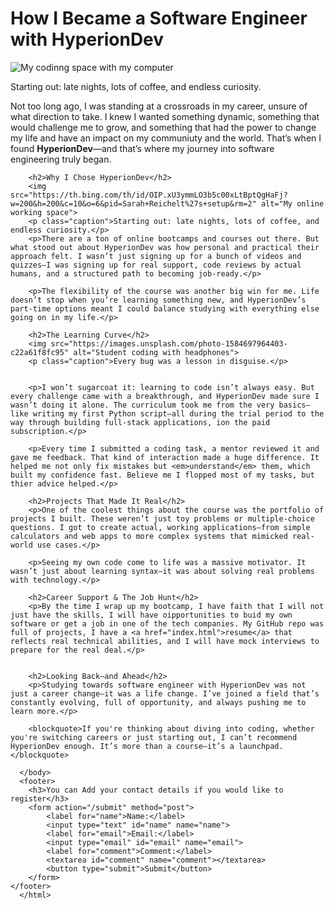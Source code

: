 <!DOCTYPE html>
<!--Set HTML language to English-->
<html lang="en">
    <head>
        <meta charset="UTF-8">
  <meta name="viewport" content="width=device-width, initial-scale=1">
  <title>My Journey with HyperionDev</title>
  <!--Add css link-->
  <link rel="stylesheet" href="myBlog.css">
    </head>
    <body>
        <h1>How I Became a Software Engineer with HyperionDev</h1>
        <img src="https://www.bing.com/th/id/OIP.kCZcNqY0Is2Nv2R4AmUr2QHaEK?w=175&h=100&c=8&rs=1&qlt=90&o=6&pid=3.1&rm=2" alt="My codinng space with my computer">
        <p class="caption">Starting out: late nights, lots of coffee, and endless curiosity.</p>
        <p>Not too long ago, I was standing at a crossroads in my career, unsure of what direction to take. I knew I wanted something dynamic, something that would challenge me to grow, and something that had the power to change my life and have an impact on my communiuty and the world. That’s when I found <strong>HyperionDev</strong>—and that’s where my journey into software engineering truly began.</p>
      
        <h2>Why I Chose HyperionDev</h2>
        <img src="https://th.bing.com/th/id/OIP.xU3ymmLO3b5c00xLtBptQgHaFj?w=200&h=200&c=10&o=6&pid=Sarah+Reichelt%27s+setup&rm=2" alt="My online working space">
        <p class="caption">Starting out: late nights, lots of coffee, and endless curiosity.</p>
        <p>There are a ton of online bootcamps and courses out there. But what stood out about HyperionDev was how personal and practical their approach felt. I wasn’t just signing up for a bunch of videos and quizzes—I was signing up for real support, code reviews by actual humans, and a structured path to becoming job-ready.</p>
      
        <p>The flexibility of the course was another big win for me. Life doesn’t stop when you’re learning something new, and HyperionDev’s part-time options meant I could balance studying with everything else going on in my life.</p>
      
        <h2>The Learning Curve</h2>
        <img src="https://images.unsplash.com/photo-1584697964403-c22a61f8fc95" alt="Student coding with headphones">
        <p class="caption">Every bug was a lesson in disguise.</p>


        <p>I won’t sugarcoat it: learning to code isn’t always easy. But every challenge came with a breakthrough, and HyperionDev made sure I wasn’t doing it alone. The curriculum took me from the very basics—like writing my first Python script—all during the trial period to the way through building full-stack applications, ion the paid subscription.</p>
      
        <p>Every time I submitted a coding task, a mentor reviewed it and gave me feedback. That kind of interaction made a huge difference. It helped me not only fix mistakes but <em>understand</em> them, which built my confidence fast. Believe me I flopped most of my tasks, but thier advice helped.</p>
      
        <h2>Projects That Made It Real</h2>
        <p>One of the coolest things about the course was the portfolio of projects I built. These weren’t just toy problems or multiple-choice questions. I got to create actual, working applications—from simple calculators and web apps to more complex systems that mimicked real-world use cases.</p>
      
        <p>Seeing my own code come to life was a massive motivator. It wasn’t just about learning syntax—it was about solving real problems with technology.</p>
      
        <h2>Career Support & The Job Hunt</h2>
        <p>By the time I wrap up my bootcamp, I have faith that I will not just have the skills, I will have oipportunities to buid my own software or get a job in one of the tech companies. My GitHub repo was full of projects, I have a <a href="index.html">resume</a> that reflects real technical abilities, and I will have mock interviews to prepare for the real deal.</p>
    
      
        <h2>Looking Back—and Ahead</h2>
        <p>Studying towards software engineer with HyperionDev was not just a career change—it was a life change. I’ve joined a field that’s constantly evolving, full of opportunity, and always pushing me to learn more.</p>
      
        <blockquote>If you're thinking about diving into coding, whether you're switching careers or just starting out, I can’t recommend HyperionDev enough. It’s more than a course—it’s a launchpad.</blockquote>
      
      </body>
      <footer>
        <h3>You can Add your contact details if you would like to register</h3>
        <form action="/submit" method="post">
            <label for="name">Name:</label>
            <input type="text" id="name" name="name">
            <label for="email">Email:</label>
            <input type="email" id="email" name="email">
            <label for="comment">Comment:</label>
            <textarea id="comment" name="comment"></textarea>
            <button type="submit">Submit</button>
        </form>
    </footer>
      </html>
</html>

